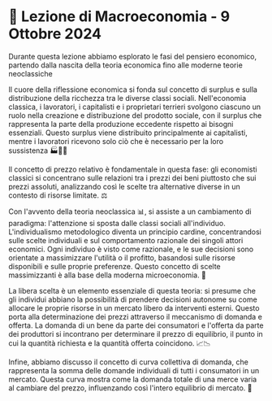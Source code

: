 #  📘 Lezione di Macroeconomia - 9 Ottobre 2024
Durante questa lezione abbiamo esplorato le fasi del pensiero economico, partendo dalla nascita della teoria economica fino alle moderne teorie neoclassiche

Il cuore della riflessione economica si fonda sul concetto di surplus e sulla distribuzione della ricchezza tra le diverse classi sociali. Nell'economia classica, i lavoratori, i capitalisti e i proprietari terrieri svolgono ciascuno un ruolo nella creazione e distribuzione del prodotto sociale, con il surplus che rappresenta la parte della produzione eccedente rispetto ai bisogni essenziali. Questo surplus viene distribuito principalmente ai capitalisti, mentre i lavoratori ricevono solo ciò che è necessario per la loro sussistenza 🏭👨‍🌾

Il concetto di prezzo relativo è fondamentale in questa fase: gli economisti classici si concentrano sulle relazioni tra i prezzi dei beni piuttosto che sui prezzi assoluti, analizzando così le scelte tra alternative diverse in un contesto di risorse limitate. ⚖️

Con l'avvento della teoria neoclassica 📊, si assiste a un cambiamento di paradigma: l'attenzione si sposta dalle classi sociali all'individuo. L'individualismo metodologico diventa un principio cardine, concentrandosi sulle scelte individuali e sul comportamento razionale dei singoli attori economici. Ogni individuo è visto come razionale, e le sue decisioni sono orientate a massimizzare l'utilità o il profitto, basandosi sulle risorse disponibili e sulle proprie preferenze. Questo concetto di scelte massimizzanti è alla base della moderna microeconomia. 🎯

La libera scelta è un elemento essenziale di questa teoria: si presume che gli individui abbiano la possibilità di prendere decisioni autonome su come allocare le proprie risorse in un mercato libero da interventi esterni. Questo porta alla determinazione dei prezzi attraverso il meccanismo di domanda e offerta. La domanda di un bene da parte dei consumatori e l'offerta da parte dei produttori si incontrano per determinare il prezzo di equilibrio, il punto in cui la quantità richiesta e la quantità offerta coincidono. 📈📉

Infine, abbiamo discusso il concetto di curva collettiva di domanda, che rappresenta la somma delle domande individuali di tutti i consumatori in un mercato. Questa curva mostra come la domanda totale di una merce varia al cambiare del prezzo, influenzando così l'intero equilibrio di mercato. 🛒

